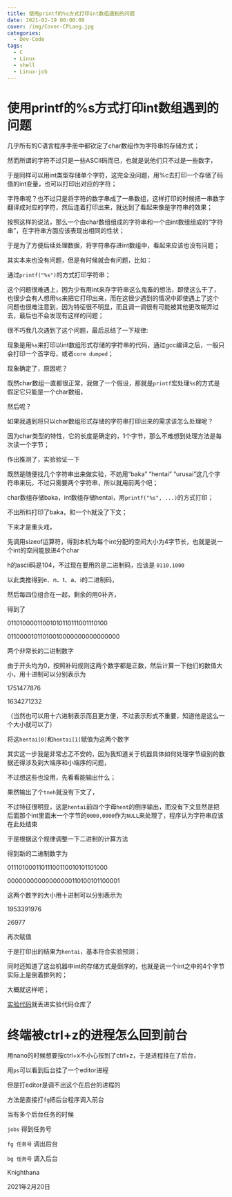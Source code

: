 ```yaml
---
title: 使用printf的%s方式打印int数组遇到的问题
date: 2021-02-19 00:00:00
cover: /img/Cover-CPLang.jpg
categories:
  - Dev-Code
tags:
  - C
  - Linux
  - shell
  - Linux-job
---
```


# 使用printf的%s方式打印int数组遇到的问题

几乎所有的C语言程序手册中都钦定了char数组作为字符串的存储方式；

然而所谓的字符不过只是一些ASCII码而已，也就是说他们只不过是一些数字，

于是同样可以用int类型存储单个字符，这完全没问题，用%c去打印一个存储了码值的int变量，也可以打印出对应的字符；

字符串呢？也不过只是将字符的数字串成了一串数组，这样打印的时候把一串数字翻译成对应的字符，然后连着打印出来，就达到了看起来像是字符串的效果；

按照这样的说法，那么一个由char数组组成的字符串和一个由int数组组成的“字符串”，在字符串方面应该表现出相同的性状；

于是为了方便后续处理数据，将字符串存进int数组中，看起来应该也没有问题；

其实本来也没有问题，但是有时候就会有问题，比如：

通过`printf("%s")`的方式打印字符串；

这个问题很难遇上，因为少有用int来存字符串这么鬼畜的想法，即使这么干了，也很少会有人想用`%s`来把它打印出来，而在这很少遇到的情况中即使遇上了这个问题也很难注意到，因为特征很不明显，而且调一调很有可能被其他更改糊弄过去，最后也不会发现有这样的问题；

很不巧我几次遇到了这个问题，最后总结了一下规律:

现象是用`%s`来打印以int数组形式存储的字符串的代码，通过gcc编译之后，一般只会打印一个首字母，或者`core dumped`；

现象确定了，原因呢？

既然char数组一直都很正常，我做了一个假设，那就是`printf`宏处理`%s`的方式是假定它只能是一个char数组，

然后呢？

如果我遇到将只以char数组形式存储的字符串打印出来的需求该怎么处理呢？

因为char类型的特性，它的长度是确定的，1个字节，那么不难想到处理方法是每次读一个字节；

作出推测了，实验验证一下

既然是随便找几个字符串出来做实验，不妨用“baka” “hentai” “urusai”这几个字符串来玩，不过只需要两个字符串，所以就用前两个吧；

char数组存储baka，int数组存储hentai，用`printf("%s", ...)`的方式打印；

不出所料打印了baka，和一个h就没了下文；

下来才是重头戏，

先调用sizeof运算符，得到本机为每个int分配的空间大小为4字节长，也就是说一个int的空间能放进4个char

h的ascii码是104，不过现在要用的是二进制码，应该是 `0110,1000`

以此类推得到e、n、t、a、i的二进制码，

然后每四位组合在一起，剩余的用0补齐，

得到了

01101000011001010110111001110100

01100001011010010000000000000000

两个非常长的二进制数字

由于开头均为0，按照补码规则这两个数字都是正数，然后计算一下他们的数值大小，用十进制可以分别表示为

1751477876

1634271232

（当然也可以用十六进制表示而且更方便，不过表示形式不重要，知道他是这么一个大小就可以了）

将这`hentai[0]`和`hentai[1]`赋值为这两个数字

其实这一步我是非常忐忑不安的，因为我知道关于机器具体如何处理字节级别的数据还得涉及到大端序和小端序的问题，

不过想这些也没用，先看看能输出什么；

果然输出了个`tneh`就没有下文了，

不过特征很明显，这是`hentai`前四个字母`hent`的倒序输出，而没有下文显然是把后面那个int里面末一个字节的`0000,0000`作为`NULL`来处理了，程序认为字符串应该在此处结束

于是根据这个规律调整一下二进制的计算方法

得到新的二进制数字为

01110100011011100110010101101000

00000000000000000110100101100001

这两个数字的大小用十进制可以分别表示为

1953391976

26977

再次赋值

于是打印出的结果为`hentai`，基本符合实验预测；

同时还知道了这台机器中int的存储方式是倒序的，也就是说一个int之中的4个字节实际上是倒着排列的；

大概就这样吧；

[实验代码](https://github.com/Knighthana/Gulog_Experiment_Codes/tree/main/printf_s_test)就丢进实验代码仓库了

# 终端被ctrl+z的进程怎么回到前台

用nano的时候想要按ctrl+x不小心按到了ctrl+z，于是进程挂在了后台，

用`ps`可以看到后台挂了一个editor进程

但是打editor是调不出这个在后台的进程的

方法是直接打`fg`把后台程序调入前台

当有多个后台任务的时候

`jobs` 得到任务号

`fg 任务号` 调出后台

`bg 任务号` 调入后台

Knighthana

2021年2月20日
